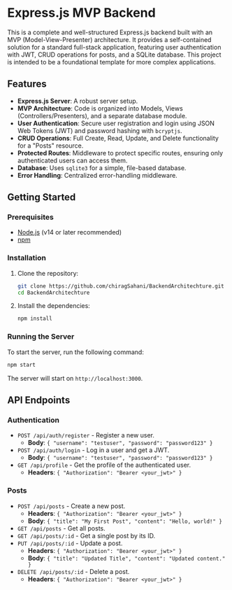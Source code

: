 # Express.js MVP Backend

This is a complete and well-structured Express.js backend built with an MVP (Model-View-Presenter) architecture. It provides a self-contained solution for a standard full-stack application, featuring user authentication with JWT, CRUD operations for posts, and a SQLite database. This project is intended to be a foundational template for more complex applications.

## Features

-   **Express.js Server**: A robust server setup.
-   **MVP Architecture**: Code is organized into Models, Views (Controllers/Presenters), and a separate database module.
-   **User Authentication**: Secure user registration and login using JSON Web Tokens (JWT) and password hashing with `bcryptjs`.
-   **CRUD Operations**: Full Create, Read, Update, and Delete functionality for a "Posts" resource.
-   **Protected Routes**: Middleware to protect specific routes, ensuring only authenticated users can access them.
-   **Database**: Uses `sqlite3` for a simple, file-based database.
-   **Error Handling**: Centralized error-handling middleware.

## Getting Started

### Prerequisites

-   [Node.js](https://nodejs.org/) (v14 or later recommended)
-   [npm](https://www.npmjs.com/)

### Installation

1.  Clone the repository:
    ```bash
    git clone https://github.com/chiragSahani/BackendArchitechture.git
    cd BackendArchitechture
    ```

2.  Install the dependencies:
    ```bash
    npm install
    ```

### Running the Server

To start the server, run the following command:

```bash
npm start
```

The server will start on `http://localhost:3000`.

## API Endpoints

### Authentication

-   `POST /api/auth/register` - Register a new user.
    -   **Body**: `{ "username": "testuser", "password": "password123" }`
-   `POST /api/auth/login` - Log in a user and get a JWT.
    -   **Body**: `{ "username": "testuser", "password": "password123" }`
-   `GET /api/profile` - Get the profile of the authenticated user.
    -   **Headers**: `{ "Authorization": "Bearer <your_jwt>" }`

### Posts

-   `POST /api/posts` - Create a new post.
    -   **Headers**: `{ "Authorization": "Bearer <your_jwt>" }`
    -   **Body**: `{ "title": "My First Post", "content": "Hello, world!" }`
-   `GET /api/posts` - Get all posts.
-   `GET /api/posts/:id` - Get a single post by its ID.
-   `PUT /api/posts/:id` - Update a post.
    -   **Headers**: `{ "Authorization": "Bearer <your_jwt>" }`
    -   **Body**: `{ "title": "Updated Title", "content": "Updated content." }`
-   `DELETE /api/posts/:id` - Delete a post.
    -   **Headers**: `{ "Authorization": "Bearer <your_jwt>" }`
